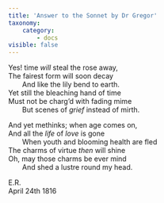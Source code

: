 ```yaml
---
title: 'Answer to the Sonnet by Dr Gregor'
taxonomy:
    category:
        - docs
visible: false
---
```


Yes! time *will* steal the rose away,  
The fairest form will soon decay  
&emsp;&emsp;And like the lily bend to earth.  
Yet still the bleaching hand of time  
Must not be charg’d with fading mime  
&emsp;&emsp;But scenes of *grief* instead of mirth.

And yet methinks; when age comes on,  
And all the *life* of *love* is gone  
&emsp;&emsp;When youth and blooming health are fled  
The charms of virtue *then* will shine  
Oh, may those charms be ever mind  
&emsp;&emsp;And shed a lustre round my head.

E.R.  
April 24th 1816

